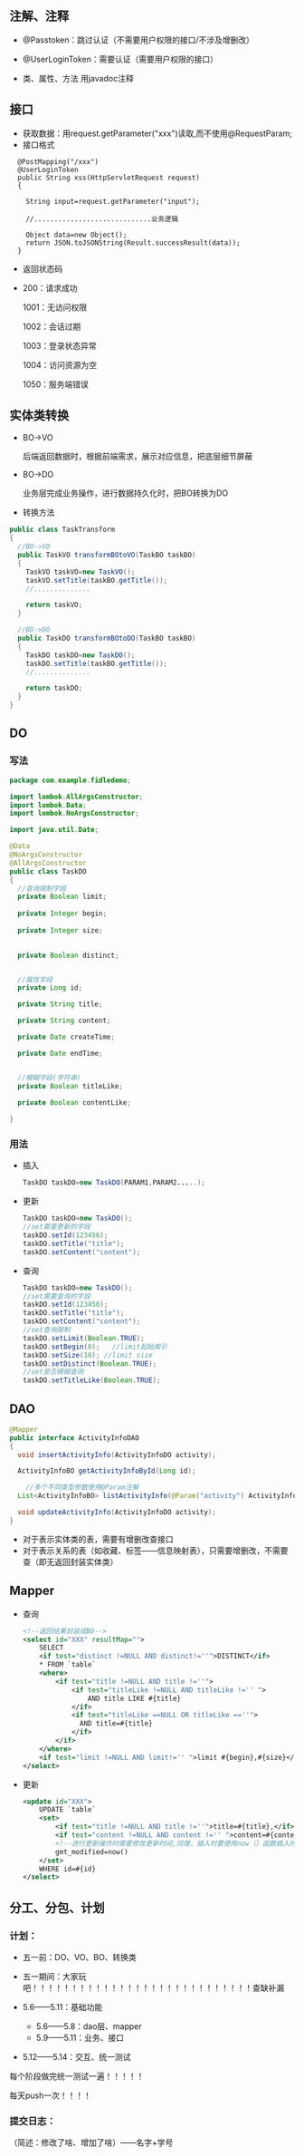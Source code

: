 ## 注解、注释

- @Passtoken：跳过认证（不需要用户权限的接口/不涉及增删改）

- @UserLoginToken：需要认证（需要用户权限的接口）

- 类、属性、方法 用javadoc注释



## 接口

- 获取数据：用request.getParameter("xxx")读取,而不使用@RequestParam;
- 接口格式

```
  @PostMapping("/xxx")
  @UserLoginToken
  public String xss(HttpServletRequest request)
  {

    String input=request.getParameter("input");

    //.............................业务逻辑

    Object data=new Object();
    return JSON.toJSONString(Result.successResult(data));
  }
```

- 返回状态码

- 200：请求成功

  1001：无访问权限

  1002：会话过期

  1003：登录状态异常

  1004：访问资源为空

  1050：服务端错误





## 实体类转换

- BO->VO

  后端返回数据时，根据前端需求，展示对应信息，把底层细节屏蔽

- BO->DO

  业务层完成业务操作，进行数据持久化时，把BO转换为DO

- 转换方法

```java
public class TaskTransform
{
  //BO->VO
  public TaskVO transformBOtoVO(TaskBO taskBO)
  {
    TaskVO taskVO=new TaskVO();
	taskVO.setTitle(taskBO.getTitle());
    //..............

    return taskVO;
  }

  //BO->DO
  public TaskDO transformBOtoDO(TaskBO taskBO)
  {
    TaskDO taskDO=new TaskDO();
	taskDO.setTitle(taskBO.getTitle());
    //..............

    return taskDO;
  }
}
```







## DO

### 写法

```java
package com.example.fidledemo;

import lombok.AllArgsConstructor;
import lombok.Data;
import lombok.NoArgsConstructor;

import java.util.Date;

@Data
@NoArgsConstructor
@AllArgsConstructor
public class TaskDO
{
  //查询限制字段
  private Boolean limit;
    
  private Integer begin;
    
  private Integer size;  
    

  private Boolean distinct;


  //属性字段
  private Long id;

  private String title;

  private String content;

  private Date createTime;

  private Date endTime;


  //模糊字段(字符串)
  private Boolean titleLike;

  private Boolean contentLike;
    
}
```





### 用法

- 插入

  ```java
  TaskDO taskDO=new TaskDO(PARAM1,PARAM2.....);
  ```

- 更新

  ```java
  TaskDO taskDO=new TaskDO();
  //set需要更新的字段
  taskDO.setId(123456);
  taskDO.setTitle("title");
  taskDO.setContent("content");
  ```

- 查询

  ```java
  TaskDO taskDO=new TaskDO();
  //set需要查询的字段
  taskDO.setId(123456);
  taskDO.setTitle("title");
  taskDO.setContent("content");
  //set查询限制
  taskDO.setLimit(Boolean.TRUE);
  taskDO.setBegin(0);	//limit起始索引
  taskDO.setSize(10); //limit size 
  taskDO.setDistinct(Boolean.TRUE);
  //set是否模糊查询
  taskDO.setTitleLike(Boolean.TRUE);
  ```



## DAO

```java
@Mapper
public interface ActivityInfoDAO
{
  void insertActivityInfo(ActivityInfoDO activity);

  ActivityInfoBO getActivityInfoById(Long id);

    //多个不同类型参数使用@Param注解
  List<ActivityInfoBO> listActivityInfo(@Param("activity") ActivityInfoDO activity, @Param("tag") ActivityTagDO tag);

  void updateActivityInfo(ActivityInfoDO activity);
}

```

- 对于表示实体类的表，需要有增删改查接口
- 对于表示关系的表（如收藏、标签——信息映射表），只需要增删改，不需要查（即无返回封装实体类）



## Mapper	

- 查询

  ```xml
  <!--返回结果封装成BO-->
  <select id="XXX" resultMap="">
      SELECT
      <if test="distinct !=NULL AND distinct!=''">DISTINCT</if>
      * FROM `table`
      <where>
          <if test="title !=NULL AND title !=''">
              <if test="titleLike !=NULL AND titleLike !='' ">
                  AND title LIKE #{title}				
              </if>
              <if test="titleLike ==NULL OR titleLike ==''">
              	AND title=#{title}	
              </if>
          </if>
      </where>
      <if test="limit !=NULL AND limit!='' ">limit #{begin},#{size}</if>
  </select>
  ```

  

- 更新

  ```xml
  <update id="XXX">
      UPDATE `table`
      <set>
          <if test="title !=NULL AND title !=''">title=#{title},</if>
          <if test="content !=NULL AND content !='' ">content=#{content},</if>
          <!--进行更新操作时需要修改更新时间,同理，插入时要使用now（）函数插入时间-->
          gmt_modified=now()
      </set>
      WHERE id=#{id}
  </select>
  ```

  



## 分工、分包、计划

### 计划：

- 五一前：DO、VO、BO、转换类

- 五一期间：大家玩吧！！！！！！！！！！！！！！！！！！！！！！！！！！！！查缺补漏
- 5.6——5.11：基础功能
  - 5.6——5.8：dao层、mapper
  - 5.9——5.11：业务、接口

- 5.12——5.14：交互、统一测试



每个阶段做完统一测试一遍！！！！！



每天push一次！！！！



### 提交日志：

（简述：修改了啥、增加了啥）——名字+学号


